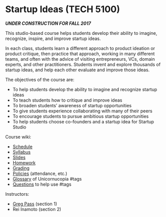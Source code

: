 # Startup Ideas (TECH 5100)

***UNDER CONSTRUCTION FOR FALL 2017***

This studio-based course helps students develop their ability to imagine, recognize, inspire, and improve startup ideas.

In each class, students learn a different approach to product ideation or product critique, then practice that approach, working in many different teams, and often with the advice of visiting entrepreneurs, VCs, domain experts, and other practitioners. Students invent and explore thousands of startup ideas, and help each other evaluate and improve those ideas.

The objectives of the course are:

* To help students develop the ability to imagine and recognize startup ideas
* To teach students how to critique and improve ideas
* To broaden students’ awareness of startup opportunities
* To give students experience collaborating with many of their peers
* To encourage students to pursue ambitious startup opportunities
* To help students choose co-founders and a startup idea for Startup Studio

Course wiki:

* [Schedule](https://github.com/cornelltech/startup-ideas/wiki/Schedule)
* [Syllabus](https://github.com/cornelltech/startup-ideas/wiki/Syllabus)
* [Slides](https://github.com/cornelltech/startup-ideas/wiki/Slides)
* [Homework](https://github.com/cornelltech/startup-ideas/wiki/Homework)
* [Grading](https://github.com/cornelltech/startup-ideas/wiki/Grading)
* [Policies](https://github.com/cornelltech/startup-ideas/wiki/Policies) (attendance, etc.)
* [Glossary](https://github.com/cornelltech/startup-ideas/wiki/Glossary) of Unicornucopia #tags
* [Questions](https://github.com/cornelltech/startup-ideas/wiki/Questions) to help use #tags

Instructors: 

* [Greg Pass](https://tech.cornell.edu/people/greg-pass) (section 1)
* Rei Inamoto (section 2)
